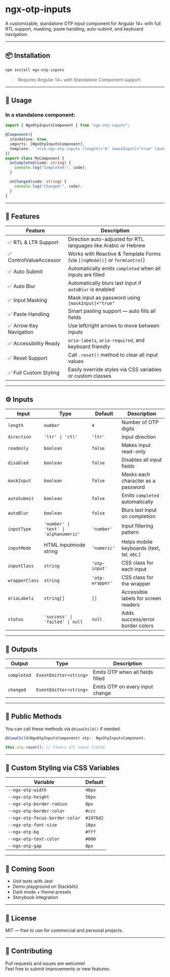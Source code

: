 # ngx-otp-inputs

A customizable, standalone OTP input component for Angular 14+ with full RTL support, masking, paste handling, auto-submit, and keyboard navigation.

---

## 📦 Installation

```bash
npm install ngx-otp-inputs
```

> Requires Angular 14+ with Standalone Component support.

---

## 🚀 Usage

### In a standalone component:

```ts
import { NgxOtpInputsComponent } from "ngx-otp-inputs";

@Component({
  standalone: true,
  imports: [NgxOtpInputsComponent],
  template: ` <lib-ngx-otp-inputs [length]="6" [maskInput]="true" [autoSubmit]="true" [direction]="'ltr'" (completed)="onCompleted($event)" (changed)="onChanged($event)" /> `,
})
export class MyComponent {
  onCompleted(code: string) {
    console.log("Completed:", code);
  }

  onChanged(code: string) {
    console.log("Changed:", code);
  }
}
```

---

## 🎯 Features

| Feature                 | Description                                                               |
| ----------------------- | ------------------------------------------------------------------------- |
| ✅ RTL & LTR Support    | Direction auto-adjusted for RTL languages like Arabic or Hebrew           |
| ✅ ControlValueAccessor | Works with Reactive & Template Forms (via `[(ngModel)]` or `formControl`) |
| ✅ Auto Submit          | Automatically emits `completed` when all inputs are filled                |
| ✅ Auto Blur            | Automatically blurs last input if `autoBlur` is enabled                   |
| ✅ Input Masking        | Mask input as password using `[maskInput]="true"`                         |
| ✅ Paste Handling       | Smart pasting support — auto fills all fields                             |
| ✅ Arrow Key Navigation | Use left/right arrows to move between inputs                              |
| ✅ Accessibility Ready  | `aria-labels`, `aria-required`, and keyboard friendly                     |
| ✅ Reset Support        | Call `.reset()` method to clear all input values                          |
| ✅ Full Custom Styling  | Easily override styles via CSS variables or custom classes                |

---

## ⚙️ Inputs

| Input          | Type                                   | Default         | Description                              |
| -------------- | -------------------------------------- | --------------- | ---------------------------------------- |
| `length`       | `number`                               | `4`             | Number of OTP digits                     |
| `direction`    | `'ltr' \| 'rtl'`                       | `'ltr'`         | Input direction                          |
| `readonly`     | `boolean`                              | `false`         | Makes input read-only                    |
| `disabled`     | `boolean`                              | `false`         | Disables all input fields                |
| `maskInput`    | `boolean`                              | `false`         | Masks each character as a password       |
| `autoSubmit`   | `boolean`                              | `false`         | Emits `completed` automatically          |
| `autoBlur`     | `boolean`                              | `false`         | Blurs last input on completion           |
| `inputType`    | `'number' \| 'text' \| 'alphanumeric'` | `'number'`      | Input filtering pattern                  |
| `inputMode`    | HTML inputmode string                  | `'numeric'`     | Helps mobile keyboards (text, tel, etc.) |
| `inputClass`   | `string`                               | `'otp-input'`   | CSS class for each input                 |
| `wrapperClass` | `string`                               | `'otp-wrapper'` | CSS class for the wrapper                |
| `ariaLabels`   | `string[]`                             | `[]`            | Accessible labels for screen readers     |
| `status`       | `'success' \| 'failed' \| null`        | `null`          | Adds success/error border colors         |

---

## 🔄 Outputs

| Output      | Type                   | Description                      |
| ----------- | ---------------------- | -------------------------------- |
| `completed` | `EventEmitter<string>` | Emits OTP when all fields filled |
| `changed`   | `EventEmitter<string>` | Emits OTP on every input change  |

---

## 🔧 Public Methods

You can call these methods via `@ViewChild()` if needed.

```ts
@ViewChild(NgxOtpInputsComponent) otp!: NgxOtpInputsComponent;

this.otp.reset(); // Clears all input fields
```

---

## 🎨 Custom Styling via CSS Variables

| Variable                       | Default   |
| ------------------------------ | --------- |
| `--ngx-otp-width`              | `48px`    |
| `--ngx-otp-height`             | `56px`    |
| `--ngx-otp-border-radius`      | `8px`     |
| `--ngx-otp-border-color`       | `#ccc`    |
| `--ngx-otp-focus-border-color` | `#1976d2` |
| `--ngx-otp-font-size`          | `18px`    |
| `--ngx-otp-bg`                 | `#fff`    |
| `--ngx-otp-text-color`         | `#000`    |
| `--ngx-otp-gap`                | `8px`     |

---

## 🧪 Coming Soon

- Unit tests with Jest
- Demo playground on Stackblitz
- Dark mode + theme presets
- Storybook integration

---

## 📄 License

MIT — free to use for commercial and personal projects.

---

## 🤝 Contributing

Pull requests and issues are welcome!  
Feel free to submit improvements or new features.
